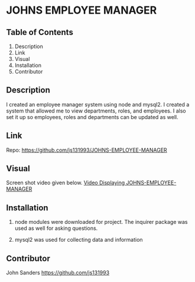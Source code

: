 # JOHNS EMPLOYEE MANAGER


## Table of Contents
1. Description
2. Link
3. Visual
4. Installation
5. Contributor

## Description
I created an employee manager system using node and mysql2.   I created a system that allowed me to view departments, roles, and employees.  I also set it up so employees, roles and departments can be updated as well.

## Link
Repo: https://github.com/js131993/JOHNS-EMPLOYEE-MANAGER

## Visual
Screen shot video given below.
[Video Displaying JOHNS-EMPLOYEE-MANAGER](https://github.com/js131993/JOHNS-EMPLOYEE-MANAGER/assets/127684772/4ed800e9-5749-4d17-b973-7e7b37e82059)


## Installation
1. node modules were downloaded for project. The inquirer package was used as well for asking questions.

2. mysql2 was used for collecting data and information

## Contributor
John Sanders
https://github.com/js131993
